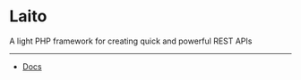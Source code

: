 Laito
=====

A light PHP framework for creating quick and powerful REST APIs

---

- [Docs](http://apidocs.nicolabs.com.ar/)
